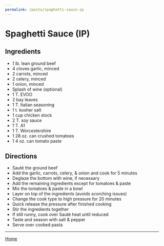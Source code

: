 ```yaml
---
permalink: /pasta/spaghetti-sauce-ip
---
```

# Spaghetti Sauce (IP)

## Ingredients

- 1 lb. lean ground beef
- 4 cloves garlic, minced
- 2 carrots, minced
- 2 celery, minced
- 1 onion, minced
- Splash of wine (optional)
- 1 T. EVOO
- 2 bay leaves
- 1 T. Italian seasoning
- 1 t. kosher salt
- 1 cup chicken stock
- 2 T. soy sauce
- 1 T. A1
- 1 T. Worcestershire
- 1 28 oz. can crushed tomatoes
- 1 4 oz. can tomato paste

## Directions

- Sauté the ground beef
- Add the garlic, carrots, celery, & onion and cook for 5 minutes
- Deglaze the bottom with wine, if necessary
- Add the remaining ingredients except for tomatoes & paste
- Mix the tomatoes & paste in a bowl
- Layer on top of the ingredients (avoids scorching issues)
- Change the cook type to high pressure for 20 minutes
- Quick release the pressure after finished cooking
- Stir the ingredients together
- If still runny, cook over Sauté heat until reduced
- Taste and season with salt & pepper
- Serve over cooked pasta

---

[Home](https://thomasjbarrett82.github.io)
